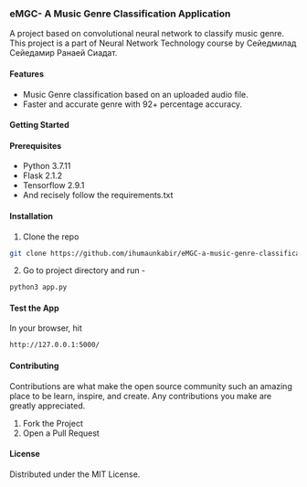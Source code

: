 ### eMGC- A Music Genre Classification Application
A project based on convolutional neural network to classify music genre. This project is a part of Neural Network Technology course by Сейедмилад Сейедамир Ранаей Сиадат.

#### Features
  - Music Genre classification based on an uploaded audio file.
  - Faster and accurate genre with 92+ percentage accuracy.

#### Getting Started
#### Prerequisites
* Python 3.7.11
* Flask 2.1.2
* Tensorflow 2.9.1
* And recisely follow the requirements.txt

#### Installation
 
1. Clone the repo
```sh
git clone https://github.com/ihumaunkabir/eMGC-a-music-genre-classification-app.git
```
2. Go to project directory and run -
```sh
python3 app.py
```

#### Test the App
In your browser, hit
```sh
http://127.0.0.1:5000/
```


#### Contributing

Contributions are what make the open source community such an amazing place to be learn, inspire, and create. Any contributions you make are greatly appreciated.

1. Fork the Project
2. Open a Pull Request

#### License

Distributed under the MIT License.
